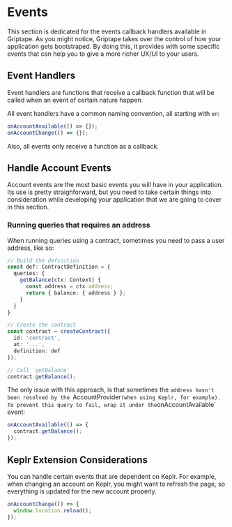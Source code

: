# Events

This section is dedicated for the events callback handlers available in Griptape. As you might notice, Griptape takes
over the control of how your application gets bootstraped. By doing this, it provides with some specific events that
can help you to give a more richer UX/UI to your users.

## Event Handlers

Event handlers are functions that receive a callback function that will be called when an event of certain nature
happen.

All event handlers have a common naming convention, all starting with `on`:

```ts
onAccountAvailable(() => {});
onAccountChange(() => {});
```

Also, all events only receive a function as a callback.

## Handle Account Events

Account events are the most basic events you will have in your application. Its use is pretty straighforward, but you
need to take certain things into consideration while developing your application that we are going to cover in this
section.

### Running queries that requires an address

When running queries using a contract, sometimes you need to pass a user address, like so:

```ts
// Build the definition
const def: ContractDefinition = {
  queries: {
    getBalance(ctx: Context) {
      const address = ctx.address;
      return { balance: { address } };
    }
  }
}

// Create the contract
const contract = createContract({
  id: 'contract',
  at: '...',
  definition: def
});

// Call `getBalance`
contract.getBalance();
```

The only issue with this approach, is that sometimes the `address hasn't been resolved by the `AccountProvider` (when
using Keplr, for example). To prevent this query to fail, wrap it under the `onAccountAvailable` event:

```ts
onAccountAvailable(() => {
  contract.getBalance();
});
```

## Keplr Extension Considerations

You can handle certain events that are dependent on Keplr. For example, when changing an account on Keplr, you might
want to refresh the page, so everything is updated for the new account properly.

```ts
onAccountChange(() => {
  window.location.reload();
});
```
